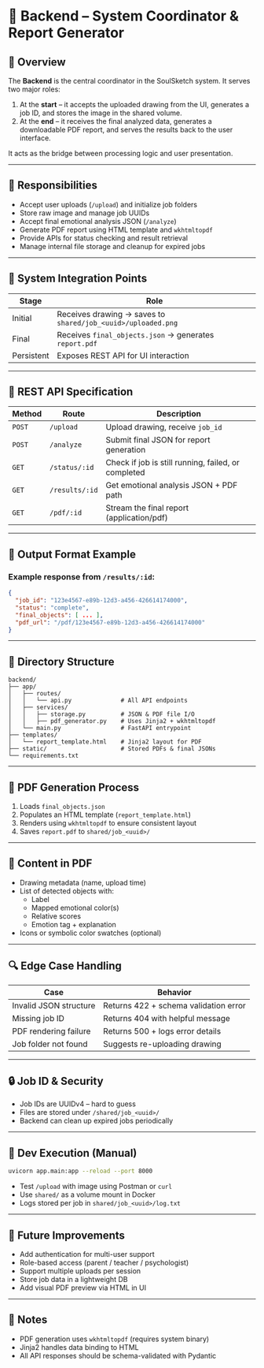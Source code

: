 # 🧩 Backend – System Coordinator & Report Generator

## 📌 Overview
The **Backend** is the central coordinator in the SoulSketch system. It serves two major roles:

1. At the **start** – it accepts the uploaded drawing from the UI, generates a job ID, and stores the image in the shared volume.
2. At the **end** – it receives the final analyzed data, generates a downloadable PDF report, and serves the results back to the user interface.

It acts as the bridge between processing logic and user presentation.

---

## 🎯 Responsibilities

- Accept user uploads (`/upload`) and initialize job folders
- Store raw image and manage job UUIDs
- Accept final emotional analysis JSON (`/analyze`)
- Generate PDF report using HTML template and `wkhtmltopdf`
- Provide APIs for status checking and result retrieval
- Manage internal file storage and cleanup for expired jobs

---

## 🔄 System Integration Points

| Stage      | Role |
|------------|------|
| Initial    | Receives drawing → saves to `shared/job_<uuid>/uploaded.png` |
| Final      | Receives `final_objects.json` → generates `report.pdf` |
| Persistent | Exposes REST API for UI interaction |

---

## 🔌 REST API Specification

| Method | Route         | Description |
|--------|---------------|-------------|
| `POST` | `/upload`     | Upload drawing, receive `job_id` |
| `POST` | `/analyze`    | Submit final JSON for report generation |
| `GET`  | `/status/:id` | Check if job is still running, failed, or completed |
| `GET`  | `/results/:id`| Get emotional analysis JSON + PDF path |
| `GET`  | `/pdf/:id`    | Stream the final report (application/pdf) |

---

## 🧾 Output Format Example

### Example response from `/results/:id`:

```json
{
  "job_id": "123e4567-e89b-12d3-a456-426614174000",
  "status": "complete",
  "final_objects": [ ... ],
  "pdf_url": "/pdf/123e4567-e89b-12d3-a456-426614174000"
}
```

---

## 📄 Directory Structure

```
backend/
├── app/
│   ├── routes/
│   │   └── api.py              # All API endpoints
│   ├── services/
│   │   ├── storage.py          # JSON & PDF file I/O
│   │   ├── pdf_generator.py    # Uses Jinja2 + wkhtmltopdf
│   └── main.py                 # FastAPI entrypoint
├── templates/
│   └── report_template.html    # Jinja2 layout for PDF
├── static/                     # Stored PDFs & final JSONs
└── requirements.txt
```

---

## 🧠 PDF Generation Process

1. Loads `final_objects.json`
2. Populates an HTML template (`report_template.html`)
3. Renders using `wkhtmltopdf` to ensure consistent layout
4. Saves `report.pdf` to `shared/job_<uuid>/`

---

## 📌 Content in PDF

- Drawing metadata (name, upload time)
- List of detected objects with:
  - Label
  - Mapped emotional color(s)
  - Relative scores
  - Emotion tag + explanation
- Icons or symbolic color swatches (optional)

---

## 🔍 Edge Case Handling

| Case | Behavior |
|------|----------|
| Invalid JSON structure | Returns 422 + schema validation error |
| Missing job ID | Returns 404 with helpful message |
| PDF rendering failure | Returns 500 + logs error details |
| Job folder not found | Suggests re-uploading drawing |

---

## 🔒 Job ID & Security

- Job IDs are UUIDv4 – hard to guess
- Files are stored under `/shared/job_<uuid>/`
- Backend can clean up expired jobs periodically

---

## 🧪 Dev Execution (Manual)

```bash
uvicorn app.main:app --reload --port 8000
```

- Test `/upload` with image using Postman or `curl`
- Use `shared/` as a volume mount in Docker
- Logs stored per job in `shared/job_<uuid>/log.txt`

---

## 🔮 Future Improvements

- Add authentication for multi-user support
- Role-based access (parent / teacher / psychologist)
- Support multiple uploads per session
- Store job data in a lightweight DB
- Add visual PDF preview via HTML in UI

---

## 📌 Notes

- PDF generation uses `wkhtmltopdf` (requires system binary)
- Jinja2 handles data binding to HTML
- All API responses should be schema-validated with Pydantic